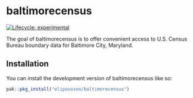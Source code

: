 
<!-- README.md is generated from README.Rmd. Please edit that file -->

# baltimorecensus

<!-- badges: start -->

[![Lifecycle:
experimental](https://img.shields.io/badge/lifecycle-experimental-orange.svg)](https://lifecycle.r-lib.org/articles/stages.html#experimental)
<!-- badges: end -->

The goal of baltimorecensus is to offer convenient access to U.S. Census
Bureau boundary data for Baltimore City, Maryland.

## Installation

You can install the development version of baltimorecensus like so:

``` r
pak::pkg_install("elipousson/baltimorecensus")
```
